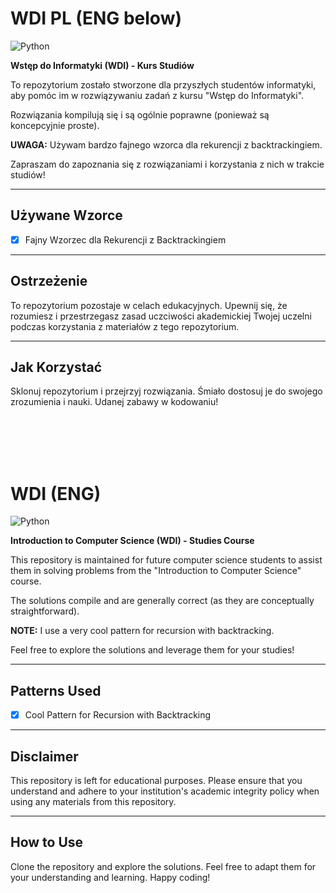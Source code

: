 # WDI PL (ENG below)
![Python](https://img.shields.io/badge/.py-Python-B6D5E1?logo=python&logoColor=white&style=flat-square)

**Wstęp do Informatyki (WDI) - Kurs Studiów**

To repozytorium zostało stworzone dla przyszłych studentów informatyki, aby pomóc im w rozwiązywaniu zadań z kursu "Wstęp do Informatyki".

Rozwiązania kompilują się i są ogólnie poprawne (ponieważ są koncepcyjnie proste).

**UWAGA:** Używam bardzo fajnego wzorca dla rekurencji z backtrackingiem.

Zapraszam do zapoznania się z rozwiązaniami i korzystania z nich w trakcie studiów!

---

## Używane Wzorce

- [x] Fajny Wzorzec dla Rekurencji z Backtrackingiem

---

## Ostrzeżenie
To repozytorium pozostaje w celach edukacyjnych. Upewnij się, że rozumiesz i przestrzegasz zasad uczciwości akademickiej Twojej uczelni podczas korzystania z materiałów z tego repozytorium.

---

## Jak Korzystać
Sklonuj repozytorium i przejrzyj rozwiązania. Śmiało dostosuj je do swojego zrozumienia i nauki. Udanej zabawy w kodowaniu!

<br>
<br>
<br>
<br>

# WDI (ENG)
![Python](https://img.shields.io/badge/.py-Python-B6D5E1?logo=python&logoColor=white&style=flat-square)

**Introduction to Computer Science (WDI) - Studies Course**

This repository is maintained for future computer science students to assist them in solving problems from the "Introduction to Computer Science" course.

The solutions compile and are generally correct (as they are conceptually straightforward).

**NOTE:** I use a very cool pattern for recursion with backtracking.

Feel free to explore the solutions and leverage them for your studies!

---

## Patterns Used

- [x] Cool Pattern for Recursion with Backtracking

---

## Disclaimer
This repository is left for educational purposes. Please ensure that you understand and adhere to your institution's academic integrity policy when using any materials from this repository.

---

## How to Use
Clone the repository and explore the solutions. Feel free to adapt them for your understanding and learning. Happy coding!



